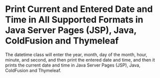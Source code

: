 # Print Current and Entered Date and Time in All Supported Formats in Java Server Pages (JSP), Java, ColdFusion and Thymeleaf

The datetime class will enter the year, month, day of the month, hour, minute, and second, and then print the entered date and time, and then it prints the current date and time in Java Server Pages (JSP), Java, ColdFusion and Thymeleaf.
